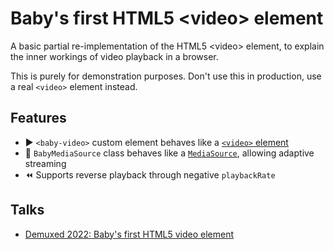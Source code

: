 # Baby's first HTML5 &lt;video&gt; element

A basic partial re-implementation of the HTML5 &lt;video&gt; element, to explain the inner workings of video playback in
a browser.

This is purely for demonstration purposes. Don't use this in production, use a real `<video>` element instead.

## Features

- ▶️ `<baby-video>` custom element behaves like a [`<video>` element](https://developer.mozilla.org/en-US/docs/Web/HTML/Element/video)
- 🚰 `BabyMediaSource` class behaves like a [`MediaSource`](https://developer.mozilla.org/en-US/docs/Web/API/MediaSource), allowing adaptive streaming
- ⏪ Supports reverse playback through negative `playbackRate`

## Talks

- [Demuxed 2022: Baby's first HTML5 video element](https://youtu.be/OBhlTcllq_E?si=5OD36WN5T7OoptzB)
